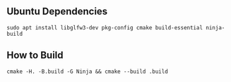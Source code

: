 ## Ubuntu Dependencies

    sudo apt install libglfw3-dev pkg-config cmake build-essential ninja-build

## How to Build

    cmake -H. -B.build -G Ninja && cmake --build .build
